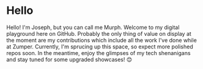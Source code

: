 # Hello

Hello! I'm Joseph, but you can call me Murph. Welcome to my digital playground here on GitHub. Probably the only thing of value on display at the moment are my contributions which include all the work I've done while at Zumper. Currently, I'm sprucing up this space, so expect more polished repos soon. In the meantime, enjoy the glimpses of my tech shenanigans and stay tuned for some upgraded showcases! 😊
